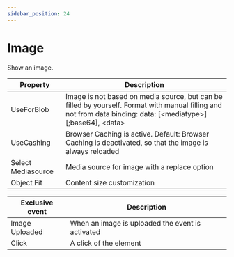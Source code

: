 ```yaml
---
sidebar_position: 24
---
```

# Image

Show an image.

| **Property** | **Description** |
| --- | --- |
| UseForBlob | Image is not based on media source, but can be filled by yourself. Format with manual filling and not from data binding: data: [\<mediatype\>] [;base64], \<data\> |
| UseCashing | Browser Caching is active. Default: Browser Caching is deactivated, so that the image is always reloaded |
| Select Mediasource | Media source for image with a replace option |
| Object Fit | Content size customization |

| Exclusive event | Description |
| --- | --- |
| Image Uploaded | When an image is uploaded the event is activated |
| Click | A click of the element |
